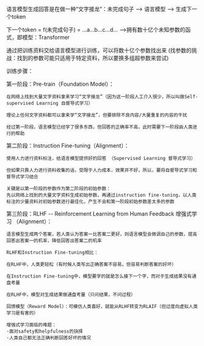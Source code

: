语言模型生成回答是在做一种“文字接龙”：未完成句子 --> 语言模型 --> 生成下一个token

下一个token = f(未完成句子) = ...a...b...c...d...   -->拥有数十亿个未知参数的函式，即模型：Transformer

通过把训练资料交给语言模型进行训练，可以将数十亿个参数找出来
(找参数的挑战：找到的参数可能只适用于特定资料，所以要换多组超参数来尝试)


训练步骤：


第一阶段：Pre-train（Foundation Model）：

    在网络上找到大量文字资料拿来学习“文字接龙”（因为这一阶段人工介入很少，所以叫做Self-supervised Learning 自督导式学习） 

    理论上任何文字资料都可以拿来学“文字接龙”，但要排除不良内容/大量重复的内容的干扰

    经过第一阶段，语言模型已经学了很多东西，但回答的正确率不高，此时需要下一阶段由人类进行的帮助



第二阶段：Instruction Fine-tuning（Alignment）：

    使用人力进行资料标注，给语言模型提供好的回答 （Supervised Learning 督导式学习）

    但如果只靠人力进行资料收集的话，受限于人力成本，效果并不好，所以，要将自督导式学习和督导式学习结合

    关键是以第一阶段的参数作为第二阶段的初始参数：
    先以网络上找到的大量文字资料生成初始参数，再通过instruction fine-tuning，以人类标注的少量资料对初始参数进行最佳化，产生不会和第一阶段初始参数差太多的参数



第三阶段：RLHF -- Reinforcement Learning from Human Feedback 增强式学习 （Alignment）：

    语言模型生成两个答案，若人类认为答案一比答案二更好，则语言模型会微调自己的参数，提高回答出答案一的机率，降低回答出答案二的机率

    RLHF和Instruction Fine-tuning相比：

    在RLHF中，人类更轻松（有时候人类写出正确答案不容易，但容易判断答案的好坏）

    在Instruction Fine-tuning中，模型要学的就是怎么接下一个字，而对于生成结果没有通盘考量

    在RLHF中，模型对生成结果做通盘考量（只问结果，不问过程）

    回馈模型（Reward Model）：可模仿人类喜好，就能从RLHF转变为RLAIF（但过度向虚拟人类学习是有害的）

    增强式学习面临的难题：
    ·面对safety和helpfulness的抉择
    ·人类自己都无法正确判断回答好坏的情况


